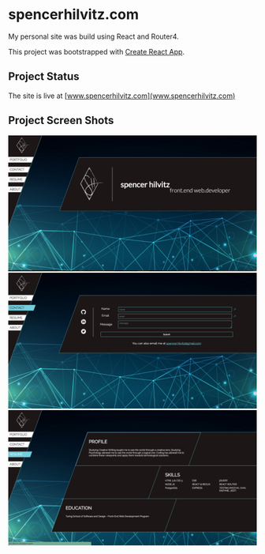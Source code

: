 # spencerhilvitz.com
My personal site was build using React and Router4.

This project was bootstrapped with [Create React App](https://github.com/facebookincubator/create-react-app).

## Project Status
The site is live at [www.spencerhilvitz.com](www.spencerhilvitz.com)

## Project Screen Shots
![Site](./home-img.png)
![Site](./contact.png)
![Site](./resume.png)
